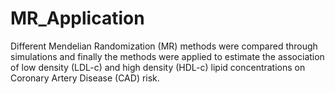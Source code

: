 # MR_Application
Different Mendelian Randomization (MR) methods were compared through simulations and finally the methods were applied to estimate  the association of low density (LDL-c) and high density (HDL-c) lipid concentrations on Coronary Artery Disease (CAD) risk. 
